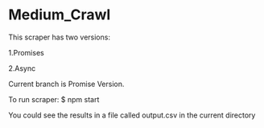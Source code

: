 # Medium_Crawl

This scraper has two versions:

1.Promises

2.Async


Current branch is Promise Version.

To run scraper:
$ npm start

You could see the results in a file called output.csv in the current directory
